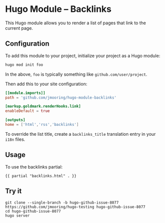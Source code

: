 # Hugo Module &ndash; Backlinks

This Hugo module allows you to render a list of pages that link to the current page.

## Configuration

To add this module to your project, initialize your project as a Hugo module:

```sh
hugo mod init foo
```

In the above, `foo` is typically something like `github.com/user/project`.

Then add this to your site configuration:

```toml
[[module.imports]]
path = 'github.com/jmooring/hugo-module-backlinks'

[markup.goldmark.renderHooks.link]
enableDefault = true

[outputs]
home = ['html','rss','backlinks']
```

To override the list title, create a `backlinks_title` translation entry in your `i18n` files.

## Usage

To use the backlinks partial:

```text
{{ partial "backlinks.html" . }}
```

## Try it

```text
git clone --single-branch -b hugo-github-issue-8077 https://github.com/jmooring/hugo-testing hugo-github-issue-8077
cd hugo-github-issue-8077
hugo server
```
